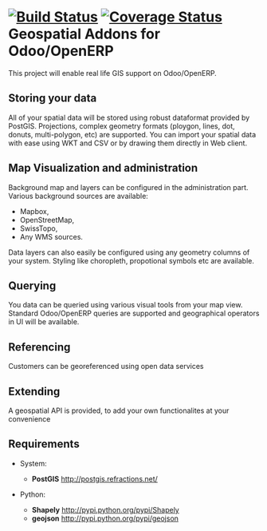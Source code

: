 [![Build Status](https://travis-ci.org/OCA/geospatial.svg?branch=6.1)](https://travis-ci.org/OCA/geospatial)
[![Coverage Status](https://coveralls.io/repos/OCA/geospatial/badge.png?branch=6.1)](https://coveralls.io/r/OCA/geospatial?branch=6.1)
Geospatial Addons for Odoo/OpenERP
==================================

This project will enable real life GIS support on Odoo/OpenERP.

Storing your data
-----------------

All of your spatial data will be stored using robust dataformat provided by PostGIS.
Projections, complex geometry formats (ploygon, lines, dot, donuts, multi-polygon, etc) are supported.
You can import your spatial data with ease using WKT and CSV or by drawing them directly in Web client.

Map Visualization and administration
------------------------------------

Background map and layers can be configured in the administration part.
Various background sources are available:

 - Mapbox,
 - OpenStreetMap,
 - SwissTopo,
 - Any WMS sources.

Data layers can also easily be configured using any geometry columns of your system.
Styling like choropleth, propotional symbols etc are available.

Querying
--------

You data can be queried using various visual tools from your map view.
Standard Odoo/OpenERP queries are supported and geographical operators in UI will be available.


Referencing
-----------

Customers can be georeferenced using open data services

Extending
---------

A geospatial API is provided, to add your own functionalites at your convenience


Requirements
------------

* System:
    * **PostGIS** http://postgis.refractions.net/

* Python:
    * **Shapely** http://pypi.python.org/pypi/Shapely
    * **geojson** http://pypi.python.org/pypi/geojson
